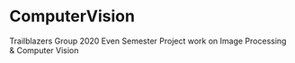 # ComputerVision
Trailblazers Group 2020 Even Semester Project work on Image Processing &amp; Computer Vision
